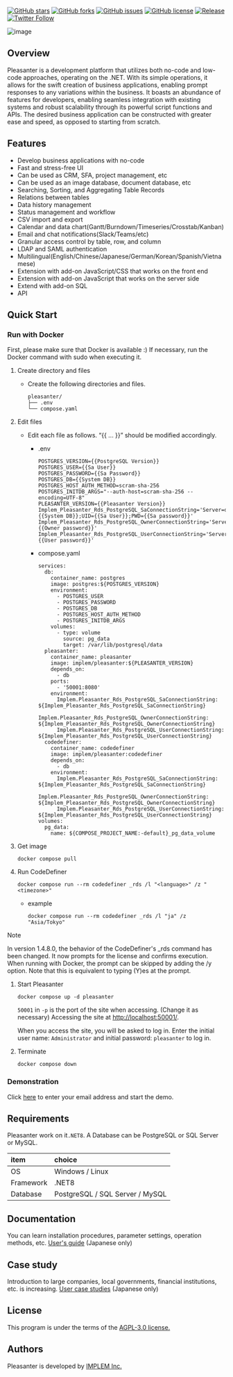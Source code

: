 ﻿[![GitHub stars](https://img.shields.io/github/stars/implem/implem.pleasanter)](https://github.com/implem/implem.pleasanter/stargazers)
[![GitHub forks](https://img.shields.io/github/forks/implem/implem.pleasanter)](https://github.com/implem/implem.pleasanter/network)
[![GitHub issues](https://img.shields.io/github/issues/implem/implem.pleasanter)](https://github.com/implem/implem.pleasanter/issues)
[![GitHub license](https://img.shields.io/github/license/implem/implem.pleasanter)](https://github.com/implem/implem.pleasanter/blob/master/LICENSE)
[![Release](https://img.shields.io/github/v/release/implem/implem.pleasanter?label=release&logo=github&style=flat-square)](https://github.com/implem/implem.pleasanter/releases/latest)
[![Twitter Follow](https://img.shields.io/twitter/follow/pleasanter_oss?style=social)](https://twitter.com/pleasanter_oss)

![image](Implem.Pleasanter/wwwroot/images/logo-version.png)

## Overview

Pleasanter is a development platform that utilizes both no-code and low-code approaches, operating on the .NET. With its simple operations, it allows for the swift creation of business applications, enabling prompt responses to any variations within the business. It boasts an abundance of features for developers, enabling seamless integration with existing systems and robust scalability through its powerful script functions and APIs. The desired business application can be constructed with greater ease and speed, as opposed to starting from scratch.

## Features

- Develop business applications with no-code
- Fast and stress-free UI
- Can be used as CRM, SFA, project management, etc
- Can be used as an image database, document database, etc
- Searching, Sorting, and Aggregating Table Records
- Relations between tables
- Data history management
- Status management and workflow
- CSV import and export
- Calendar and data chart(Gantt/Burndown/Timeseries/Crosstab/Kanban)
- Email and chat notifications(Slack/Teams/etc)
- Granular access control by table, row, and column
- LDAP and SAML authentication
- Multilingual(English/Chinese/Japanese/German/Korean/Spanish/Vietnamese)
- Extension with add-on JavaScript/CSS that works on the front end
- Extension with add-on JavaScript that works on the server side
- Extend with add-on SQL
- API

## Quick Start

### Run with Docker

First, please make sure that Docker is available :)
If necessary, run the Docker command with sudo when executing it.

1. Create directory and files
   - Create the following directories and files.
      ```
      pleasanter/  
      ├── .env  
      └── compose.yaml
      ```
2. Edit files
   - Edit each file as follows. “{{ ... }}” should be modified accordingly.
     - .env
        ```
        POSTGRES_VERSION={{PostgreSQL Version}}
        POSTGRES_USER={{Sa User}}
        POSTGRES_PASSWORD={{Sa Password}}
        POSTGRES_DB={{System DB}}
        POSTGRES_HOST_AUTH_METHOD=scram-sha-256
        POSTGRES_INITDB_ARGS="--auth-host=scram-sha-256 --encoding=UTF-8"
        PLEASANTER_VERSION={{Pleasanter Version}}
        Implem_Pleasanter_Rds_PostgreSQL_SaConnectionString='Server=db;Database={{System DB}};UID={{Sa User}};PWD={{Sa password}}'
        Implem_Pleasanter_Rds_PostgreSQL_OwnerConnectionString='Server=db;Database=#ServiceName#;UID=#ServiceName#_Owner;PWD={{Owner password}}'
        Implem_Pleasanter_Rds_PostgreSQL_UserConnectionString='Server=db;Database=#ServiceName#;UID=#ServiceName#_User;PWD={{User password}}'
        ```

     - compose.yaml
         ```
         services:
           db:
             container_name: postgres
             image: postgres:${POSTGRES_VERSION}
             environment:
               - POSTGRES_USER
               - POSTGRES_PASSWORD
               - POSTGRES_DB
               - POSTGRES_HOST_AUTH_METHOD
               - POSTGRES_INITDB_ARGS
             volumes:
               - type: volume
                 source: pg_data
                 target: /var/lib/postgresql/data
           pleasanter:
             container_name: pleasanter
             image: implem/pleasanter:${PLEASANTER_VERSION}
             depends_on:
               - db
             ports:
               - '50001:8080'
             environment:
               Implem.Pleasanter_Rds_PostgreSQL_SaConnectionString: ${Implem_Pleasanter_Rds_PostgreSQL_SaConnectionString}
               Implem.Pleasanter_Rds_PostgreSQL_OwnerConnectionString: ${Implem_Pleasanter_Rds_PostgreSQL_OwnerConnectionString}
               Implem.Pleasanter_Rds_PostgreSQL_UserConnectionString: ${Implem_Pleasanter_Rds_PostgreSQL_UserConnectionString}
           codedefiner:
             container_name: codedefiner
             image: implem/pleasanter:codedefiner
             depends_on:
               - db
             environment:
               Implem.Pleasanter_Rds_PostgreSQL_SaConnectionString: ${Implem_Pleasanter_Rds_PostgreSQL_SaConnectionString}
               Implem.Pleasanter_Rds_PostgreSQL_OwnerConnectionString: ${Implem_Pleasanter_Rds_PostgreSQL_OwnerConnectionString}
               Implem.Pleasanter_Rds_PostgreSQL_UserConnectionString: ${Implem_Pleasanter_Rds_PostgreSQL_UserConnectionString}
         volumes:
           pg_data:
             name: ${COMPOSE_PROJECT_NAME:-default}_pg_data_volume
         ```
3. Get image
   ```
   docker compose pull
   ```

4. Run CodeDefiner

   ```shell
   docker compose run --rm codedefiner _rds /l "<language>" /z "<timezone>"
   ```

   - example
      ```
      docker compose run --rm codedefiner _rds /l "ja" /z "Asia/Tokyo"
      ```

> [!NOTE]
> In version 1.4.8.0, the behavior of the CodeDefiner's _rds command has been changed.
> It now prompts for the license and confirms execution.
> When running with Docker, the prompt can be skipped by adding the /y option.
> Note that this is equivalent to typing (Y)es at the prompt.

1. Start Pleasanter

   ```shell
   docker compose up -d pleasanter
   ```

   `50001` in `-p` is the port of the site when accessing. (Change it as necessary)
   Accessing the site at <http://localhost:50001/>.

   When you access the site, you will be asked to log in. Enter the initial user name: `Administrator` and initial password: `pleasanter` to log in.

1. Terminate

   ```shell
   docker compose down
   ```

### Demonstration

Click [here](https://demo.pleasanter.org) to enter your email address and start the demo.

## Requirements

Pleasanter work on it`.NET8`. A Database can be PostgreSQL or SQL Server or MySQL.

|item|choice|
|:----|:----|
|OS|Windows / Linux|
|Framework|.NET8|
|Database|PostgreSQL / SQL Server / MySQL|

## Documentation
You can learn installation procedures, parameter settings, operation methods, etc.
[User's guide](https://pleasanter.org/manual) (Japanese only)

## Case study
Introduction to large companies, local governments, financial institutions, etc. is increasing.
[User case studies](https://pleasanter.org/cases) (Japanese only)

## License
This program is under the terms of the [AGPL-3.0 license.](https://github.com/Implem/Implem.Pleasanter/blob/main/LICENSE)

## Authors
Pleasanter is developed by [IMPLEM Inc.](https://implem.co.jp)